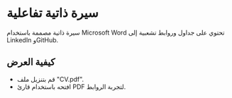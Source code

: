 # سيرة ذاتية تفاعلية
سيرة ذاتية مصممة باستخدام Microsoft Word تحتوي على جداول وروابط تشعبية إلى LinkedIn وGitHub.
## كيفية العرض
- قم بتنزيل ملف "CV.pdf".
- افتحه باستخدام قارئ PDF لتجربة الروابط.
